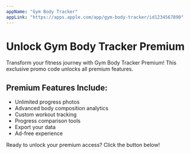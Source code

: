 ```yaml
---
appName: "Gym Body Tracker"
appLink: "https://apps.apple.com/app/gym-body-tracker/id1234567890"
---
```


# Unlock Gym Body Tracker Premium

Transform your fitness journey with Gym Body Tracker Premium! This exclusive promo code unlocks all premium features.

## Premium Features Include:
- Unlimited progress photos
- Advanced body composition analytics
- Custom workout tracking
- Progress comparison tools
- Export your data
- Ad-free experience

Ready to unlock your premium access? Click the button below!
